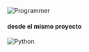 ![Programmer](https://img.freepik.com/vector-gratis/programador-codificacion-joven-profesional-independiente-trabajando-codigo-programa-laptop-concepto-vector-software-codificacion-geek_53562-9214.jpg)


#### desde el mismo proyecto ########
![Python](imagenes/python.png)
